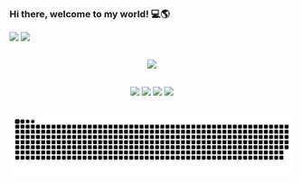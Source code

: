 ### Hi there, welcome to my world! 💻🌎


<div>
 <img height="180em" src="https://github-readme-stats.vercel.app/api?username=Hewllsing&show_icons=true&theme=radical">
 <img height="180em" src="https://github-readme-stats.vercel.app/api/top-langs/?username=Hewllsing&layout=compact&theme=radical">
</div>
  
<!--
<div style="display: inline_block"><br>
  <img align="center" alt="Leo-Js" height="30" width="40" src="https://raw.githubusercontent.com/devicons/devicon/master/icons/javascript/javascript-plain.svg">
  <img align="center" alt="Leo-Ts" height="30" width="40" src="https://raw.githubusercontent.com/devicons/devicon/master/icons/typescript/typescript-plain.svg">
  <img align="center" alt="Leo-React" height="30" width="40" src="https://raw.githubusercontent.com/devicons/devicon/master/icons/react/react-original.svg">
  <img align="center" alt="Leo-HTML" height="30" width="40" src="https://raw.githubusercontent.com/devicons/devicon/master/icons/html5/html5-original.svg">
  <img align="center" alt="Leo-CSS" height="30" width="40" src="https://raw.githubusercontent.com/devicons/devicon/master/icons/css3/css3-original.svg">
  <img align="center" alt="Leo-Cy" height="30" width="40" src="https://cdn.jsdelivr.net/gh/devicons/devicon@latest/icons/cypressio/cypressio-original.svg"/>
</div>
-->

  ##

<p align="center">
  <a href="https://skillicons.dev">
    <img src="https://skillicons.dev/icons?i=js,git,cypress,nodejs,postman,mysql,react,html,css,wordpress,bootstrap&theme=light" />
  </a>
</p>
  
  ##

<div align="center"> 
  <a href="https://www.linkedin.com/in/Ldosouza" target="_blank"><img src="https://img.shields.io/badge/-LinkedIn-%230077B5?style=for-the-badge&logo=linkedin&logoColor=white" target="_blank"></a>
  <a href="mailto:leonardo23s.pt@gmail.com"><img src="https://img.shields.io/badge/-Gmail-%23333?style=for-the-badge&logo=gmail&logoColor=white" target="_blank"></a>
  <a href="https://instagram.com/theyousek" target="_blank"><img src="https://img.shields.io/badge/-Instagram-%23E4405F?style=for-the-badge&logo=instagram&logoColor=white" target="_blank"></a>
 	<a href="https://www.twitch.tv/theyousek" target="_blank"><img src="https://img.shields.io/badge/Twitch-9146FF?style=for-the-badge&logo=twitch&logoColor=white" target="_blank"></a>
</div>

<!--
<p align="left">
  <a href="https://www.linkedin.com/in/Ldosouza">
    <img src="https://skillicons.dev/icons?i=linkedin" />
  </a>
  <a href="mailto:leonardo23s.pt@gmail.com">
    <img src="https://skillicons.dev/icons?i=gmail&theme=light" />
  </a>
  <a href="https://instagram.com/theyousek">
    <img src="https://skillicons.dev/icons?i=instagram" />
  </a>
</p> 
-->
  
  ##

<picture>
  <source media="(prefers-color-scheme: dark)" srcset="https://raw.githubusercontent.com/Hewllsing/Hewllsing/output/github-contribution-grid-snake-dark.svg">
  <source media="(prefers-color-scheme: light)" srcset="https://raw.githubusercontent.com/Hewllsing/Hewllsing/output/github-contribution-grid-snake.svg">
  <img alt="github contribution grid snake animation" src="https://raw.githubusercontent.com/Hewllsing/Hewllsing/output/github-contribution-grid-snake.svg">
</picture>


 

